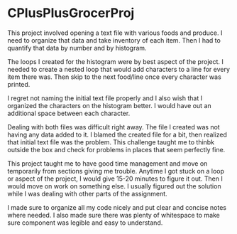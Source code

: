 # CPlusPlusGrocerProj

This project involved opening a text file with various foods and produce. I need to organize that data and take inventory of each item. Then I had to quantify that data by number and by histogram. 

The loops I created for the histogram were by best aspect of the project. I needed to create a nested loop that would add characters to a line for every item there was. Then skip to the next food/line once every character was printed. 

I regret not naming the initial text file properly and I also wish that I organized the characters on the histogram better. I would have out an additional space between each character. 

Dealing with both files was difficult right away. The file I created was not having any data added to it. I blamed the created file for a bit, then realized that initial text file was the problem. This challenge taught me to thinbk outside the box and check for problems in places that seem perfectly fine. 

This project taught me to have good time management and move on temporarily from sections giving me trouble. Anytime I got stuck on a loop or aspect of the project, I would give 15-20 minutes to figure it out. Then I would move on work on something else. I usually figured out the solution while I was dealing with other parts of the assignment. 

I made sure to organize all my code nicely and put clear and concise notes where needed. I also made sure there was plenty of whitespace to make sure component was legible and easy to understand. 
